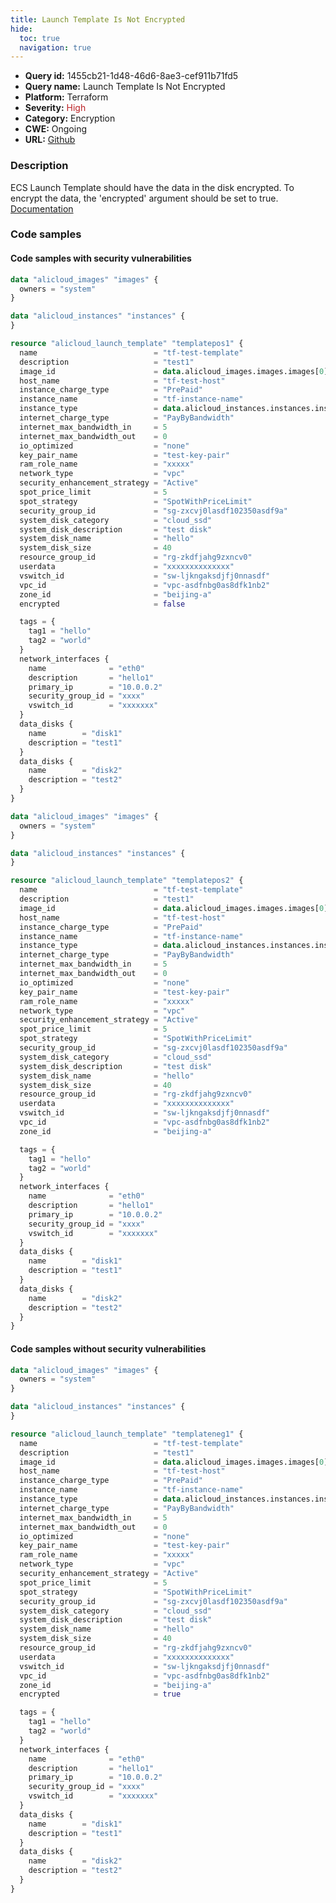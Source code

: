 ```yaml
---
title: Launch Template Is Not Encrypted
hide:
  toc: true
  navigation: true
---
```


<style>
  .highlight .hll {
    background-color: #ff171742;
  }
  .md-content {
    max-width: 1100px;
    margin: 0 auto;
  }
</style>

-   **Query id:** 1455cb21-1d48-46d6-8ae3-cef911b71fd5
-   **Query name:** Launch Template Is Not Encrypted
-   **Platform:** Terraform
-   **Severity:** <span style="color:#bb2124">High</span>
-   **Category:** Encryption
-   **CWE:** Ongoing
-   **URL:** [Github](https://github.com/DataDog/kics/tree/master/assets/queries/terraform/alicloud/launch_template_is_not_encrypted)

### Description
ECS Launch Template should have the data in the disk encrypted. To encrypt the data, the 'encrypted' argument should be set to true.<br>
[Documentation](https://registry.terraform.io/providers/aliyun/alicloud/latest/docs/resources/launch_template#encrypted)

### Code samples
#### Code samples with security vulnerabilities
```tf title="Positive test num. 1 - tf file" hl_lines="36"
data "alicloud_images" "images" {
  owners = "system"
}

data "alicloud_instances" "instances" {
}

resource "alicloud_launch_template" "templatepos1" {
  name                          = "tf-test-template"
  description                   = "test1"
  image_id                      = data.alicloud_images.images.images[0].id
  host_name                     = "tf-test-host"
  instance_charge_type          = "PrePaid"
  instance_name                 = "tf-instance-name"
  instance_type                 = data.alicloud_instances.instances.instances[0].instance_type
  internet_charge_type          = "PayByBandwidth"
  internet_max_bandwidth_in     = 5
  internet_max_bandwidth_out    = 0
  io_optimized                  = "none"
  key_pair_name                 = "test-key-pair"
  ram_role_name                 = "xxxxx"
  network_type                  = "vpc"
  security_enhancement_strategy = "Active"
  spot_price_limit              = 5
  spot_strategy                 = "SpotWithPriceLimit"
  security_group_id             = "sg-zxcvj0lasdf102350asdf9a"
  system_disk_category          = "cloud_ssd"
  system_disk_description       = "test disk"
  system_disk_name              = "hello"
  system_disk_size              = 40
  resource_group_id             = "rg-zkdfjahg9zxncv0"
  userdata                      = "xxxxxxxxxxxxxx"
  vswitch_id                    = "sw-ljkngaksdjfj0nnasdf"
  vpc_id                        = "vpc-asdfnbg0as8dfk1nb2"
  zone_id                       = "beijing-a"
  encrypted                     = false

  tags = {
    tag1 = "hello"
    tag2 = "world"
  }
  network_interfaces {
    name              = "eth0"
    description       = "hello1"
    primary_ip        = "10.0.0.2"
    security_group_id = "xxxx"
    vswitch_id        = "xxxxxxx"
  }
  data_disks {
    name        = "disk1"
    description = "test1"
  }
  data_disks {
    name        = "disk2"
    description = "test2"
  }
}

```
```tf title="Positive test num. 2 - tf file" hl_lines="8"
data "alicloud_images" "images" {
  owners = "system"
}

data "alicloud_instances" "instances" {
}

resource "alicloud_launch_template" "templatepos2" {
  name                          = "tf-test-template"
  description                   = "test1"
  image_id                      = data.alicloud_images.images.images[0].id
  host_name                     = "tf-test-host"
  instance_charge_type          = "PrePaid"
  instance_name                 = "tf-instance-name"
  instance_type                 = data.alicloud_instances.instances.instances[0].instance_type
  internet_charge_type          = "PayByBandwidth"
  internet_max_bandwidth_in     = 5
  internet_max_bandwidth_out    = 0
  io_optimized                  = "none"
  key_pair_name                 = "test-key-pair"
  ram_role_name                 = "xxxxx"
  network_type                  = "vpc"
  security_enhancement_strategy = "Active"
  spot_price_limit              = 5
  spot_strategy                 = "SpotWithPriceLimit"
  security_group_id             = "sg-zxcvj0lasdf102350asdf9a"
  system_disk_category          = "cloud_ssd"
  system_disk_description       = "test disk"
  system_disk_name              = "hello"
  system_disk_size              = 40
  resource_group_id             = "rg-zkdfjahg9zxncv0"
  userdata                      = "xxxxxxxxxxxxxx"
  vswitch_id                    = "sw-ljkngaksdjfj0nnasdf"
  vpc_id                        = "vpc-asdfnbg0as8dfk1nb2"
  zone_id                       = "beijing-a"

  tags = {
    tag1 = "hello"
    tag2 = "world"
  }
  network_interfaces {
    name              = "eth0"
    description       = "hello1"
    primary_ip        = "10.0.0.2"
    security_group_id = "xxxx"
    vswitch_id        = "xxxxxxx"
  }
  data_disks {
    name        = "disk1"
    description = "test1"
  }
  data_disks {
    name        = "disk2"
    description = "test2"
  }
}

```


#### Code samples without security vulnerabilities
```tf title="Negative test num. 1 - tf file"
data "alicloud_images" "images" {
  owners = "system"
}

data "alicloud_instances" "instances" {
}

resource "alicloud_launch_template" "templateneg1" {
  name                          = "tf-test-template"
  description                   = "test1"
  image_id                      = data.alicloud_images.images.images[0].id
  host_name                     = "tf-test-host"
  instance_charge_type          = "PrePaid"
  instance_name                 = "tf-instance-name"
  instance_type                 = data.alicloud_instances.instances.instances[0].instance_type
  internet_charge_type          = "PayByBandwidth"
  internet_max_bandwidth_in     = 5
  internet_max_bandwidth_out    = 0
  io_optimized                  = "none"
  key_pair_name                 = "test-key-pair"
  ram_role_name                 = "xxxxx"
  network_type                  = "vpc"
  security_enhancement_strategy = "Active"
  spot_price_limit              = 5
  spot_strategy                 = "SpotWithPriceLimit"
  security_group_id             = "sg-zxcvj0lasdf102350asdf9a"
  system_disk_category          = "cloud_ssd"
  system_disk_description       = "test disk"
  system_disk_name              = "hello"
  system_disk_size              = 40
  resource_group_id             = "rg-zkdfjahg9zxncv0"
  userdata                      = "xxxxxxxxxxxxxx"
  vswitch_id                    = "sw-ljkngaksdjfj0nnasdf"
  vpc_id                        = "vpc-asdfnbg0as8dfk1nb2"
  zone_id                       = "beijing-a"
  encrypted                     = true

  tags = {
    tag1 = "hello"
    tag2 = "world"
  }
  network_interfaces {
    name              = "eth0"
    description       = "hello1"
    primary_ip        = "10.0.0.2"
    security_group_id = "xxxx"
    vswitch_id        = "xxxxxxx"
  }
  data_disks {
    name        = "disk1"
    description = "test1"
  }
  data_disks {
    name        = "disk2"
    description = "test2"
  }
}

```

